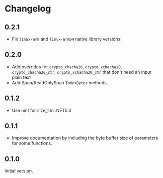 # Changelog

## 0.2.1
- Fix `linux-arm` and `linux-arm64` native library versions

## 0.2.0
- Add overrides for `crypto_chacha20`, `crypto_xchacha20`, `crypto_chacha20_ctr`, `crypto_xchacha20_ctr` that don't need an input plain text
- Add Span/ReadOnlySpan `ToHexBytes` methods.

## 0.1.2
- Use nint for size_t in .NET5.0

## 0.1.1

- Improve documentation by including the byte buffer size of parameters for some functions.

## 0.1.0

Initial version.